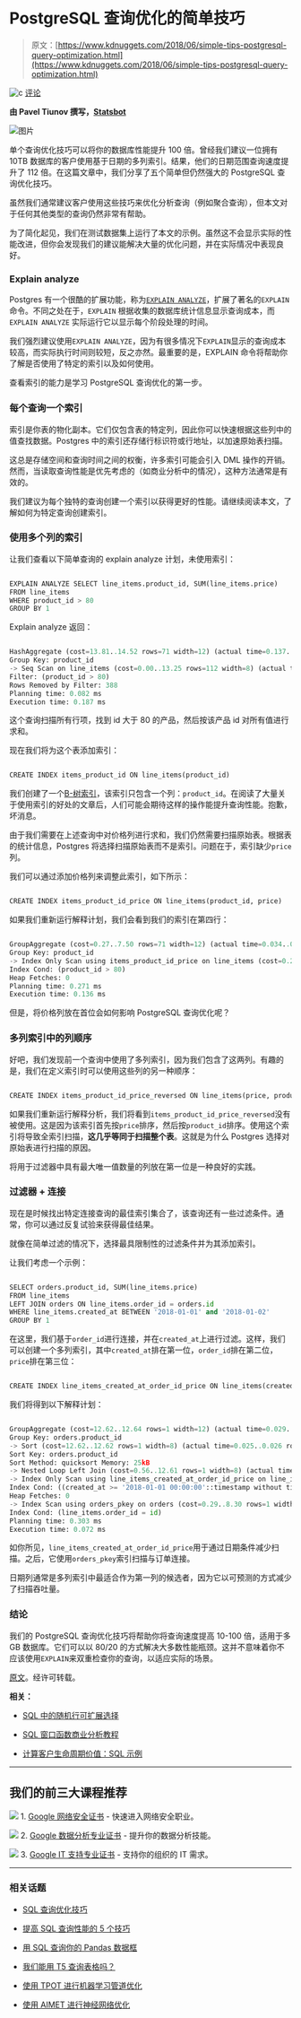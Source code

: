 # PostgreSQL 查询优化的简单技巧

> 原文：[https://www.kdnuggets.com/2018/06/simple-tips-postgresql-query-optimization.html](https://www.kdnuggets.com/2018/06/simple-tips-postgresql-query-optimization.html)

![c](../Images/3d9c022da2d331bb56691a9617b91b90.png) [评论](#comments)

**由 Pavel Tiunov 撰写，[Statsbot](https://statsbot.co/)**

![图片](../Images/96ce8e920837a63f0a217c54b00279dd.png)

单个查询优化技巧可以将你的数据库性能提升 100 倍。曾经我们建议一位拥有 10TB 数据库的客户使用基于日期的多列索引。结果，他们的日期范围查询速度提升了 112 倍。在这篇文章中，我们分享了五个简单但仍然强大的 PostgreSQL 查询优化技巧。

虽然我们通常建议客户使用这些技巧来优化分析查询（例如聚合查询），但本文对于任何其他类型的查询仍然非常有帮助。

为了简化起见，我们在测试数据集上运行了本文的示例。虽然这不会显示实际的性能改进，但你会发现我们的建议能解决大量的优化问题，并在实际情况中表现良好。

### Explain analyze

Postgres 有一个很酷的扩展功能，称为[`EXPLAIN ANALYZE`](https://www.postgresql.org/docs/9.3/static/using-explain.html#USING-EXPLAIN-ANALYZE)，扩展了著名的`EXPLAIN`命令。不同之处在于，`EXPLAIN` 根据收集的数据库统计信息显示查询成本，而`EXPLAIN ANALYZE` 实际运行它以显示每个阶段处理的时间。

我们强烈建议使用`EXPLAIN ANALYZE`，因为有很多情况下`EXPLAIN`显示的查询成本较高，而实际执行时间则较短，反之亦然。最重要的是，EXPLAIN 命令将帮助你了解是否使用了特定的索引以及如何使用。

查看索引的能力是学习 PostgreSQL 查询优化的第一步。

### 每个查询一个索引

索引是你表的物化副本。它们仅包含表的特定列，因此你可以快速根据这些列中的值查找数据。Postgres 中的索引还存储行标识符或行地址，以加速原始表扫描。

这总是存储空间和查询时间之间的权衡，许多索引可能会引入 DML 操作的开销。然而，当读取查询性能是优先考虑的（如商业分析中的情况），这种方法通常是有效的。

我们建议为每个独特的查询创建一个索引以获得更好的性能。请继续阅读本文，了解如何为特定查询创建索引。

### 使用多个列的索引

让我们查看以下简单查询的 explain analyze 计划，未使用索引：

```py

EXPLAIN ANALYZE SELECT line_items.product_id, SUM(line_items.price)
FROM line_items
WHERE product_id > 80
GROUP BY 1
```

Explain analyze 返回：

```py

HashAggregate (cost=13.81..14.52 rows=71 width=12) (actual time=0.137..0.141 rows=20 loops=1)
Group Key: product_id
-> Seq Scan on line_items (cost=0.00..13.25 rows=112 width=8) (actual time=0.017..0.082 rows=112 loops=1)
Filter: (product_id > 80)
Rows Removed by Filter: 388
Planning time: 0.082 ms
Execution time: 0.187 ms
```

这个查询扫描所有行项，找到 id 大于 80 的产品，然后按该产品 id 对所有值进行求和。

现在我们将为这个表添加索引：

```py

CREATE INDEX items_product_id ON line_items(product_id)
```

我们创建了一个[B-树索引](https://en.wikipedia.org/wiki/B-tree)，该索引只包含一个列：`product_id`。在阅读了大量关于使用索引的好处的文章后，人们可能会期待这样的操作能提升查询性能。抱歉，坏消息。

由于我们需要在上述查询中对价格列进行求和，我们仍然需要扫描原始表。根据表的统计信息，Postgres 将选择扫描原始表而不是索引。问题在于，索引缺少`price`列。

我们可以通过添加价格列来调整此索引，如下所示：

```py

CREATE INDEX items_product_id_price ON line_items(product_id, price)
```

如果我们重新运行解释计划，我们会看到我们的索引在第四行：

```py

GroupAggregate (cost=0.27..7.50 rows=71 width=12) (actual time=0.034..0.090 rows=20 loops=1)
Group Key: product_id
-> Index Only Scan using items_product_id_price on line_items (cost=0.27..6.23 rows=112 width=8) (actual time=0.024..0.049 rows=112 loops=1)
Index Cond: (product_id > 80)
Heap Fetches: 0
Planning time: 0.271 ms
Execution time: 0.136 ms
```

但是，将价格列放在首位会如何影响 PostgreSQL 查询优化呢？

### 多列索引中的列顺序

好吧，我们发现前一个查询中使用了多列索引，因为我们包含了这两列。有趣的是，我们在定义索引时可以使用这些列的另一种顺序：

```py

CREATE INDEX items_product_id_price_reversed ON line_items(price, product_id)
```

如果我们重新运行解释分析，我们将看到`items_product_id_price_reversed`没有被使用。这是因为该索引首先按`price`排序，然后按`product_id`排序。使用这个索引将导致全索引扫描，**这几乎等同于扫描整个表**。这就是为什么 Postgres 选择对原始表进行扫描的原因。

将用于过滤器中具有最大唯一值数量的列放在第一位是一种良好的实践。

### 过滤器 + 连接

现在是时候找出特定连接查询的最佳索引集合了，该查询还有一些过滤条件。通常，你可以通过反复试验来获得最佳结果。

就像在简单过滤的情况下，选择最具限制性的过滤条件并为其添加索引。

让我们考虑一个示例：

```py

SELECT orders.product_id, SUM(line_items.price)
FROM line_items
LEFT JOIN orders ON line_items.order_id = orders.id
WHERE line_items.created_at BETWEEN '2018-01-01' and '2018-01-02'
GROUP BY 1
```

在这里，我们基于`order_id`进行连接，并在`created_at`上进行过滤。这样，我们可以创建一个多列索引，其中`created_at`排在第一位，`order_id`排在第二位，`price`排在第三位：

```py

CREATE INDEX line_items_created_at_order_id_price ON line_items(created_at, order_id, price)
```

我们将得到以下解释计划：

```py

GroupAggregate (cost=12.62..12.64 rows=1 width=12) (actual time=0.029..0.029 rows=1 loops=1)
Group Key: orders.product_id
-> Sort (cost=12.62..12.62 rows=1 width=8) (actual time=0.025..0.026 rows=1 loops=1)
Sort Key: orders.product_id
Sort Method: quicksort Memory: 25kB
-> Nested Loop Left Join (cost=0.56..12.61 rows=1 width=8) (actual time=0.015..0.017 rows=1 loops=1)
-> Index Only Scan using line_items_created_at_order_id_price on line_items (cost=0.27..4.29 rows=1 width=8) (actual time=0.009..0.010 rows=1 loops=1)
Index Cond: ((created_at >= '2018-01-01 00:00:00'::timestamp without time zone) AND (created_at <= '2018-01-02 00:00:00'::timestamp without time zone))
Heap Fetches: 0
-> Index Scan using orders_pkey on orders (cost=0.29..8.30 rows=1 width=8) (actual time=0.004..0.005 rows=1 loops=1)
Index Cond: (line_items.order_id = id)
Planning time: 0.303 ms
Execution time: 0.072 ms
```

如你所见，`line_items_created_at_order_id_price`用于通过日期条件减少扫描。之后，它使用`orders_pkey`索引扫描与订单连接。

日期列通常是多列索引中最适合作为第一列的候选者，因为它以可预测的方式减少了扫描吞吐量。

### 结论

我们的 PostgreSQL 查询优化技巧将帮助你将查询速度提高 10-100 倍，适用于多 GB 数据库。它们可以以 80/20 的方式解决大多数性能瓶颈。这并不意味着你不应该使用`EXPLAIN`来双重检查你的查询，以适应实际的场景。

[原文](https://statsbot.co/blog/postgresql-query-optimization/?utm_source=kdnuggets&utm_medium=post&utm_campaign=postgres-sql)。经许可转载。

**相关：**

+   [SQL 中的随机行可扩展选择](/2018/04/scalable-select-random-rows-sql.html)

+   [SQL 窗口函数商业分析教程](/2017/12/sql-window-functions-tutorial-business-analytics.html)

+   [计算客户生命周期价值：SQL 示例](/2018/02/calculating-customer-lifetime-value-sql-example.html)

* * *

## 我们的前三大课程推荐

![](../Images/0244c01ba9267c002ef39d4907e0b8fb.png) 1\. [Google 网络安全证书](https://www.kdnuggets.com/google-cybersecurity) - 快速进入网络安全职业。

![](../Images/e225c49c3c91745821c8c0368bf04711.png) 2\. [Google 数据分析专业证书](https://www.kdnuggets.com/google-data-analytics) - 提升你的数据分析技能。

![](../Images/0244c01ba9267c002ef39d4907e0b8fb.png) 3\. [Google IT 支持专业证书](https://www.kdnuggets.com/google-itsupport) - 支持你的组织的 IT 需求。

* * *

### 相关话题

+   [SQL 查询优化技巧](https://www.kdnuggets.com/2023/03/sql-query-optimization-techniques.html)

+   [提高 SQL 查询性能的 5 个技巧](https://www.kdnuggets.com/5-tips-for-improving-sql-query-performance)

+   [用 SQL 查询你的 Pandas 数据框](https://www.kdnuggets.com/2021/10/query-pandas-dataframes-sql.html)

+   [我们能用 T5 查询表格吗？](https://www.kdnuggets.com/2022/05/query-table-t5.html)

+   [使用 TPOT 进行机器学习管道优化](https://www.kdnuggets.com/2021/05/machine-learning-pipeline-optimization-tpot.html)

+   [使用 AIMET 进行神经网络优化](https://www.kdnuggets.com/2022/04/qualcomm-neural-network-optimization-aimet.html)
